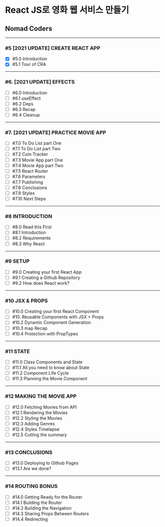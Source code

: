 # React JS로 영화 웹 서비스 만들기

## Nomad Coders

---

### #5 [2021 UPDATE] CREATE REACT APP

- [x] #5.0 Introduction
- [x] #5.1 Tour of CRA

---

### #6. [2021 UPDATE] EFFECTS

- [ ] #6.0 Introduction
- [ ] #6.1 useEffect
- [ ] #6.2 Deps
- [ ] #6.3 Recap
- [ ] #6.4 Cleanup

---

### #7. [2021 UPDATE] PRACTICE MOVIE APP

- [ ] #7.0 To Do List part One
- [ ] #7.1 To Do List part Two
- [ ] #7.2 Coin Tracker
- [ ] #7.3 Movie App part One
- [ ] #7.4 Movie App part Two
- [ ] #7.5 React Router
- [ ] #7.6 Parameters
- [ ] #7.7 Publishing
- [ ] #7.8 Conclusions
- [ ] #7.9 Styles
- [ ] #7.10 Next Steps

---

### #8 INTRODUCTION

- [ ] #8.0 Read this First
- [ ] #8.1 Introduction
- [ ] #8.2 Requirements
- [ ] #8.3 Why React

---

### #9 SETUP

- [ ] #9.0 Creating your first React App
- [ ] #9.1 Creating a Github Repository
- [ ] #9.2 How does React work?

---

### #10 JSX & PROPS

- [ ] #10.0 Creating your first React Component
- [ ] #10. Reusable Components with JSX + Props
- [ ] #10.2 Dynamic Component Generation
- [ ] #10.3 map Recap
- [ ] #10.4 Protection with PropTypes

---

### #11 STATE

- [ ] #11.0 Class Components and State
- [ ] #11.1 All you need to know about State
- [ ] #11.2 Component Life Cycle
- [ ] #11.3 Planning the Movie Component

---

### #12 MAKING THE MOVIE APP

- [ ] #12.0 Fetching Movies from API
- [ ] #12.1 Rendering the Movies
- [ ] #12.2 Styling the Movies
- [ ] #12.3 Adding Genres
- [ ] #12.4 Styles Timelapse
- [ ] #12.5 Cutting the summary

---

### #13 CONCLUSIONS

- [ ] #13.0 Deploying to Github Pages
- [ ] #13.1 Are we done?

---

### #14 ROUTING BONUS

- [ ] #14.0 Getting Ready for the Router
- [ ] #14.1 Building the Router
- [ ] #14.2 Building the Navigation
- [ ] #14.3 Sharing Props Between Routers
- [ ] #14.4 Redirecting
